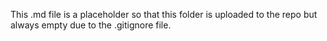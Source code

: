 This .md file is a placeholder so that this folder is uploaded to the repo but always empty due to the .gitignore file.
